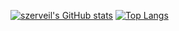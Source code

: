 [![szerveil's GitHub stats](https://github-readme-stats.vercel.app/api?username=szerveil)](https://github.com/szerveil/github-readme-stats)
[![Top Langs](https://github-readme-stats.vercel.app/api/top-langs/?username=szerveil)](https://github.com/szerveil/github-readme-stats)
